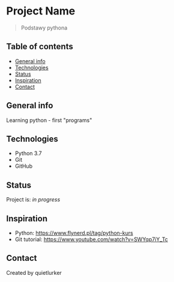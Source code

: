 # Project Name
> Podstawy pythona

## Table of contents
* [General info](#general-info)
* [Technologies](#technologies)
* [Status](#status)
* [Inspiration](#inspiration)
* [Contact](#contact)

## General info
Learning python - first "programs"

## Technologies
* Python 3.7
* Git
* GitHub

## Status
Project is: _in progress_

## Inspiration
* Python: https://www.flynerd.pl/tag/python-kurs
* Git tutorial: https://www.youtube.com/watch?v=SWYqp7iY_Tc

## Contact
Created by quietlurker
